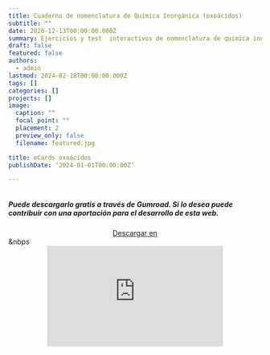 ```yaml
---
title: Cuaderno de nomenclatura de Química Inorgánica (oxoácidos)
subtitle: ""
date: 2020-12-13T00:00:00.000Z
summary: Ejercicios y test  interactivos de nomenclatura de química inorgánica de oxoácidos.
draft: false
featured: false
authors:
  - admin
lastmod: 2024-02-18T00:00:00.000Z
tags: []
categories: []
projects: []
image:
  caption: ""
  focal_point: ""
  placement: 2
  preview_only: false
  filename: featured.jpg

title: eCards oxoácidos
publishDate: ‘2024-01-01T00:00:00Z’

---
```




###### 

<!--more-->

##### Puede descargarlo gratis a través de Gumroad. Si lo desea puede contribuir con una aportación para el desarrollo de esta web.

<center>
<script src="https://gumroad.com/js/gumroad.js"></script><a class="gumroad-button" href="https://apicazorla.gumroad.com/l/whzmw">Descargar en</a>
</center>
&nbps




<center>
<iframe
    width="350"
    height="200"
    src="https://www.dropbox.com/scl/fi/8it42bivs3k6ha6v0syv8/CNQI_oxoacidos.mp4?rlkey=lm0ngyrb1fu8xjcu6n2n1f26r&raw=1"
    frameborder="0"
    allow="autoplay; encrypted-media"
    allowfullscreen
>
</iframe>
</center>